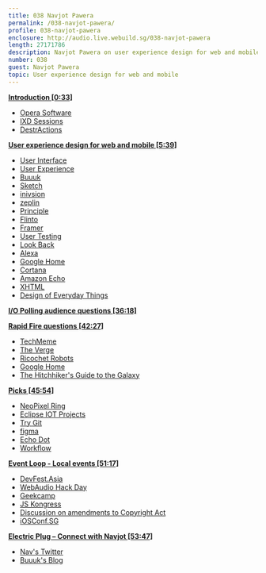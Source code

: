 ```yaml
---
title: 038 Navjot Pawera
permalink: /038-navjot-pawera/
profile: 038-navjot-pawera
enclosure: http://audio.live.webuild.sg/038-navjot-pawera
length: 27171786
description: Navjot Pawera on user experience design for web and mobile.
number: 038
guest: Navjot Pawera
topic: User experience design for web and mobile
---
```


**[Introduction [0:33]](#t=0:33)**

- [Opera Software](https://www.opera.com/about)
- [IXD Sessions](http://www.ixdsessions.com/)
- [DestrActions](http://www.dactions.org/)

**[User experience design for web and mobile [5:39]](#t=5:39)**

- [User Interface](https://en.wikipedia.org/wiki/User_interface)
- [User Experience](https://en.wikipedia.org/wiki/User_experience)
- [Buuuk](http://www.buuuk.com/)
- [Sketch](https://www.sketchapp.com/)
- [inivsion](https://www.invisionapp.com/)
- [zeplin](https://zeplin.io/)
- [Principle](http://principleformac.com/)
- [Flinto](https://www.flinto.com/mac)
- [Framer](https://framerjs.com/)
- [User Testing](https://www.usertesting.com/)
- [Look Back](https://lookback.io/)
- [Alexa](http://alexa.amazon.com/spa/index.html)
- [Google Home](https://madeby.google.com/home/)
- [Cortana](https://support.microsoft.com/en-us/help/17214/windows-10-what-is)
- [Amazon Echo](https://en.wikipedia.org/wiki/Amazon_Echo)
- [XHTML](https://en.wikipedia.org/wiki/XHTML)
- [Design of Everyday Things](https://www.amazon.com/Design-Everyday-Things-Donald-Norman/dp/1452654123)

**[I/O Polling audience questions [36:18]](#t=36:18)**


**[Rapid Fire questions  [42:27]](#t=42:27)**

- [TechMeme](https://www.techmeme.com/)
- [The Verge](http://www.theverge.com/)
- [Ricochet Robots](http://riograndegames.com/game/163-Ricochet-Robots)
- [Google Home](https://madeby.google.com/home/)
- [The Hitchhiker's Guide to the Galaxy](https://en.wikipedia.org/wiki/The_Hitchhiker%27s_Guide_to_the_Galaxy)


**[Picks [45:54]](#t=45:54)**

- [NeoPixel Ring](https://www.adafruit.com/products/2873)
- [Eclipse IOT Projects](http://iot.eclipse.org/projects)
- [Try Git](https://try.github.io/levels/1/challenges/1)
- [figma](https://www.figma.com/)
- [Echo Dot](https://www.amazon.com/Amazon-Echo-Dot-Portable-Bluetooth-WiFi-Speaker-with-Alexa/b?node=14047587011)
- [Workflow](https://workflow.is/)


**[Event Loop - Local events [51:17]](#t=51:17)**

- [DevFest.Asia](https://devfest.asia/)
- [WebAudio Hack Day](http://www.meetup.com/Singapore-MusicTech-Meetup/events/235097215)
- [Geekcamp](https://www.geekcamp.sg/)
- [JS Kongress](https://js-kongress.de/)
- [Discussion on amendments to Copyright Act](https://isoc.sg/index.php/2016/10/12/mon-1710-discussion-on-amendments-to-copyright-act/)
- [iOSConf.SG](http://iosconf.sg/)

**[Electric Plug  – Connect with Navjot [53:47]](#t=53:47)**

- [Nav's Twitter](http://twitter.com/isnav)
- [Buuuk's Blog](http://www.buuuk.com/blog/)
